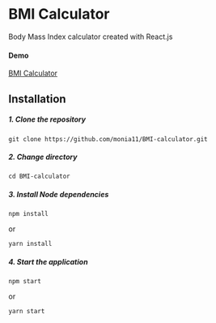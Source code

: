 # BMI Calculator

Body Mass Index calculator created with React.js

#### Demo

[BMI Calculator](https://monia11.github.io/BMI-calculator/dist/)

## Installation

##### 1. Clone the repository

```
git clone https://github.com/monia11/BMI-calculator.git
```

##### 2. Change directory

```
cd BMI-calculator
```

##### 3. Install Node dependencies

```
npm install
```

or

```
yarn install
```

##### 4. Start the application

```
npm start
```

or

```
yarn start
```
